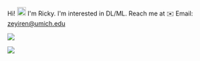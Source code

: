 <p> Hi! <img src="https://raw.githubusercontent.com/MartinHeinz/MartinHeinz/master/wave.gif" width="20px"> I'm Ricky. I'm interested in DL/ML. Reach me at ✉️ Email: <a href="mailto:zeyiren@umich.edu">zeyiren@umich.edu</a>
<p>
  <a href="https://github.com/anuraghazra/github-readme-stats">
    <img align="center" src="https://github-readme-stats-peach-two.vercel.app/api/wakatime?username=renn08&theme=dracula&layout=compact" />
  </a>
</p>
<p>
  <a href="https://github.com/anuraghazra/github-readme-stats">
    <img align="center" src="https://github-readme-stats.vercel.app/api/top-langs/?username=renn08&hide=Tex&layout=compact&theme=dracula&langs_count=8" />
  </a>
</p>
<!-- <p align="center">
  <img height="190" width = "480" src="http://github-readme-streak-stats.herokuapp.com?user=renn08&theme=dracula" />
</p>
 -->
